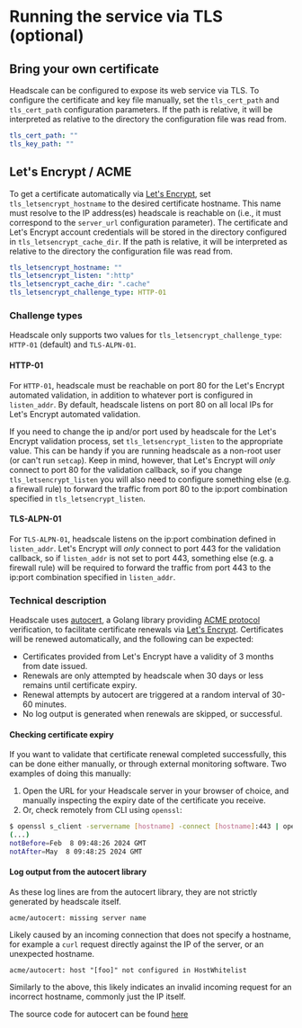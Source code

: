 # Running the service via TLS (optional)

## Bring your own certificate

Headscale can be configured to expose its web service via TLS. To configure the certificate and key file manually, set the `tls_cert_path` and `tls_cert_path` configuration parameters. If the path is relative, it will be interpreted as relative to the directory the configuration file was read from.

```yaml
tls_cert_path: ""
tls_key_path: ""
```

## Let's Encrypt / ACME

To get a certificate automatically via [Let's Encrypt](https://letsencrypt.org/), set `tls_letsencrypt_hostname` to the desired certificate hostname. This name must resolve to the IP address(es) headscale is reachable on (i.e., it must correspond to the `server_url` configuration parameter). The certificate and Let's Encrypt account credentials will be stored in the directory configured in `tls_letsencrypt_cache_dir`. If the path is relative, it will be interpreted as relative to the directory the configuration file was read from.

```yaml
tls_letsencrypt_hostname: ""
tls_letsencrypt_listen: ":http"
tls_letsencrypt_cache_dir: ".cache"
tls_letsencrypt_challenge_type: HTTP-01
```

### Challenge types

Headscale only supports two values for `tls_letsencrypt_challenge_type`: `HTTP-01` (default) and `TLS-ALPN-01`.

#### HTTP-01

For `HTTP-01`, headscale must be reachable on port 80 for the Let's Encrypt automated validation, in addition to whatever port is configured in `listen_addr`. By default, headscale listens on port 80 on all local IPs for Let's Encrypt automated validation.

If you need to change the ip and/or port used by headscale for the Let's Encrypt validation process, set `tls_letsencrypt_listen` to the appropriate value. This can be handy if you are running headscale as a non-root user (or can't run `setcap`). Keep in mind, however, that Let's Encrypt will _only_ connect to port 80 for the validation callback, so if you change `tls_letsencrypt_listen` you will also need to configure something else (e.g. a firewall rule) to forward the traffic from port 80 to the ip:port combination specified in `tls_letsencrypt_listen`.

#### TLS-ALPN-01

For `TLS-ALPN-01`, headscale listens on the ip:port combination defined in `listen_addr`. Let's Encrypt will _only_ connect to port 443 for the validation callback, so if `listen_addr` is not set to port 443, something else (e.g. a firewall rule) will be required to forward the traffic from port 443 to the ip:port combination specified in `listen_addr`.

### Technical description

Headscale uses [autocert](https://pkg.go.dev/golang.org/x/crypto/acme/autocert), a Golang library providing [ACME protocol](https://en.wikipedia.org/wiki/Automatic_Certificate_Management_Environment) verification, to facilitate certificate renewals via [Let's Encrypt](https://letsencrypt.org/about/). Certificates will be renewed automatically, and the following can be expected:

- Certificates provided from Let's Encrypt have a validity of 3 months from date issued.
- Renewals are only attempted by headscale when 30 days or less remains until certificate expiry.
- Renewal attempts by autocert are triggered at a random interval of 30-60 minutes.
- No log output is generated when renewals are skipped, or successful.

#### Checking certificate expiry

If you want to validate that certificate renewal completed successfully, this can be done either manually, or through external monitoring software. Two examples of doing this manually:

1. Open the URL for your Headscale server in your browser of choice, and manually inspecting the expiry date of the certificate you receive.
2. Or, check remotely from CLI using `openssl`:

```bash
$ openssl s_client -servername [hostname] -connect [hostname]:443 | openssl x509 -noout -dates
(...)
notBefore=Feb  8 09:48:26 2024 GMT
notAfter=May  8 09:48:25 2024 GMT
```

#### Log output from the autocert library

As these log lines are from the autocert library, they are not strictly generated by headscale itself.

```plaintext
acme/autocert: missing server name
```

Likely caused by an incoming connection that does not specify a hostname, for example a `curl` request directly against the IP of the server, or an unexpected hostname.

```plaintext
acme/autocert: host "[foo]" not configured in HostWhitelist
```

Similarly to the above, this likely indicates an invalid incoming request for an incorrect hostname, commonly just the IP itself.

The source code for autocert can be found [here](https://cs.opensource.google/go/x/crypto/+/refs/tags/v0.19.0:acme/autocert/autocert.go)
